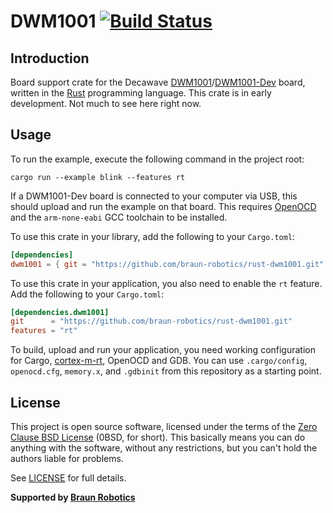 # DWM1001 [![Build Status](https://travis-ci.org/braun-robotics/rust-dwm1001.svg?branch=master)](https://travis-ci.org/braun-robotics/rust-dwm1001)

## Introduction

Board support crate for the Decawave [DWM1001]/[DWM1001-Dev] board, written in the [Rust] programming language. This crate is in early development. Not much to see here right now.

[DWM1001]: http://www.decawave.com/products/dwm1001-module
[DWM1001-Dev]: https://www.decawave.com/products/dwm1001-dev
[Rust]: https://www.rust-lang.org/


## Usage

To run the example, execute the following command in the project root:

```
cargo run --example blink --features rt
```

If a DWM1001-Dev board is connected to your computer via USB, this should upload and run the example on that board. This requires [OpenOCD] and the `arm-none-eabi` GCC toolchain to be installed.

To use this crate in your library, add the following to your `Cargo.toml`:

``` toml
[dependencies]
dwm1001 = { git = "https://github.com/braun-robotics/rust-dwm1001.git" }
```

To use this crate in your application, you also need to enable the `rt` feature. Add the following to your `Cargo.toml`:

``` toml
[dependencies.dwm1001]
git      = "https://github.com/braun-robotics/rust-dwm1001.git"
features = "rt"
```

To build, upload and run your application, you need working configuration for Cargo, [cortex-m-rt], OpenOCD and GDB. You can use `.cargo/config`, `openocd.cfg`, `memory.x`, and `.gdbinit` from this repository as a starting point.

[OpenOCD]: http://openocd.org/
[cortex-m-rt]: https://crates.io/crates/cortex-m-rt


## License

This project is open source software, licensed under the terms of the [Zero Clause BSD License][] (0BSD, for short). This basically means you can do anything with the software, without any restrictions, but you can't hold the authors liable for problems.

See [LICENSE] for full details.

[Zero Clause BSD License]: https://opensource.org/licenses/FPL-1.0.0
[LICENSE]: https://github.com/braun-robotics/rust-dwm1001/blob/master/LICENSE


**Supported by [Braun Robotics](https://braun-robotics.com/)**
